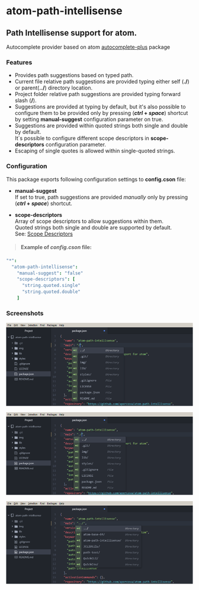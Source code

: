 # atom-path-intellisense
## Path Intellisense support for atom.  
Autocomplete provider based on atom [autocomplete-plus](https://atom.io/packages/autocomplete-plus) package

### Features
- Provides path suggestions based on typed path.
- Current file relative path suggestions are provided typing either self (**./**) or parent(**../**) directory location.
- Project folder relative path suggestions are provided typing forward slash (**/**).
- Suggestions are provided at typing by default, but it's also possible to configure them to be provided only by pressing (**_ctrl_ + _space_**) shortcut by setting  **manual-suggest** configuration parameter on true.
- Suggestions are provided within quoted strings both single and double by default.  
It´s possible to configure different scope descriptors in **scope-descriptors** configuration parameter.  
- Escaping of single quotes is allowed within single-quoted strings.

### Configuration
This package exports following configuration settings to **config.cson** file:  
- **manual-suggest**  
If set to true, path suggestions are provided _manually_ only by pressing (**_ctrl_ + _space_**) shortcut.  

- **scope-descriptors**  
Array of scope descriptors to allow suggestions within them.  
Quoted strings both single and double are supported by default.  
See: [Scope Descriptors](https://flight-manual.atom.io/behind-atom/sections/scoped-settings-scopes-and-scope-descriptors/#scope-descriptors)

> #### Example of _config.cson_ file:  
```cson
"*":
  "atom-path-intellisense":
    "manual-suggest": "false"
    "scope-descriptors": [
      "string.quoted.single"
      "string.quoted.double"
    ]
```

### Screenshots
![](https://github.com/apercova/imageio/blob/master/atom-path-intellisense/pi-01.png?raw=true)  

![](https://github.com/apercova/imageio/blob/master/atom-path-intellisense/pi-02.png?raw=true)

![](https://github.com/apercova/imageio/blob/master/atom-path-intellisense/pi-03.png?raw=true)
